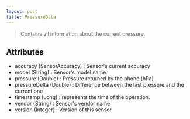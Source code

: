 ```yaml
---
layout: post
title: PressureData
---
```


> Contains all information about the current pressure.

Attributes
----------
- accuracy (SensorAccuracy) : Sensor's current accuracy
- model (String) : Sensor's model name
- pressure (Double) : Pressure returned by the phone (hPa)
- pressureDelta (Double) : Difference between the last pressure and the current one
- timestamp (Long) : represents the time of the operation.
- vendor (String) : Sensor's vendor name
- version (Integer) : Version of this sensor
